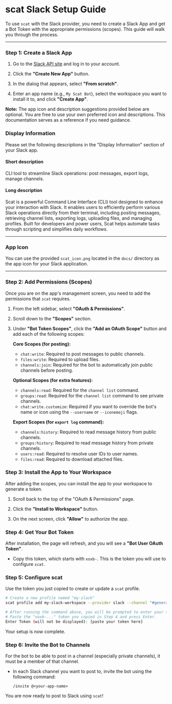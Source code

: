 # scat Slack Setup Guide

To use `scat` with the Slack provider, you need to create a Slack App and get a Bot Token with the appropriate permissions (scopes). This guide will walk you through the process.

---

### Step 1: Create a Slack App

1.  Go to the [Slack API site](https://api.slack.com/apps) and log in to your account.

2.  Click the **"Create New App"** button.

3.  In the dialog that appears, select **"From scratch"**.

4.  Enter an app name (e.g., `My Scat Bot`), select the workspace you want to install it to, and click **"Create App"**.

**Note:** The app icon and description suggestions provided below are optional. You are free to use your own preferred icon and descriptions. This documentation serves as a reference if you need guidance.

### Display Information

Please set the following descriptions in the "Display Information" section of your Slack app.

#### Short description

CLI tool to streamline Slack operations: post messages, export logs, manage channels.

#### Long description

Scat is a powerful Command Line Interface (CLI) tool designed to enhance your interaction with Slack. It enables users to efficiently perform various Slack operations directly from their terminal, including posting messages, retrieving channel lists, exporting logs, uploading files, and managing profiles. Built for developers and power users, Scat helps automate tasks through scripting and simplifies daily workflows.

---

### App Icon

You can use the provided `scat_icon.png` located in the `docs/` directory as the app icon for your Slack application.

---

### Step 2: Add Permissions (Scopes)

Once you are on the app's management screen, you need to add the permissions that `scat` requires.

1.  From the left sidebar, select **"OAuth & Permissions"**.

2.  Scroll down to the **"Scopes"** section.

3.  Under **"Bot Token Scopes"**, click the **"Add an OAuth Scope"** button and add each of the following scopes:

    **Core Scopes (for posting):**
    *   `chat:write`: Required to post messages to public channels.
    *   `files:write`: Required to upload files.
    *   `channels:join`: Required for the bot to automatically join public channels before posting.

    **Optional Scopes (for extra features):**
    *   `channels:read`: Required for the `channel list` command.
    *   `groups:read`: Required for the `channel list` command to see private channels.
    *   `chat:write.customize`: Required if you want to override the bot's name or icon using the `--username` or `--iconemoji` flags.

    **Export Scopes (for `export log` command):**
    *   `channels:history`: Required to read message history from public channels.
    *   `groups:history`: Required to read message history from private channels.
    *   `users:read`: Required to resolve user IDs to user names.
    *   `files:read`: Required to download attached files.

### Step 3: Install the App to Your Workspace

After adding the scopes, you can install the app to your workspace to generate a token.

1.  Scroll back to the top of the "OAuth & Permissions" page.

2.  Click the **"Install to Workspace"** button.

3.  On the next screen, click **"Allow"** to authorize the app.

### Step 4: Get Your Bot Token

After installation, the page will refresh, and you will see a **"Bot User OAuth Token"**.

*   Copy this token, which starts with `xoxb-`. This is the token you will use to configure `scat`.

### Step 5: Configure scat

Use the token you just copied to create or update a `scat` profile.

```bash
# Create a new profile named "my-slack"
scat profile add my-slack-workspace --provider slack --channel "#general"

# After running the command above, you will be prompted to enter your token.
# Paste the "xoxb-..." token you copied in Step 4 and press Enter.
Enter Token (will not be displayed): [paste your token here]
```

Your setup is now complete.

### Step 6: Invite the Bot to Channels

For the bot to be able to post in a channel (especially private channels), it must be a member of that channel.

*   In each Slack channel you want to post to, invite the bot using the following command:

    ```
    /invite @<your-app-name>
    ```

You are now ready to post to Slack using `scat`!